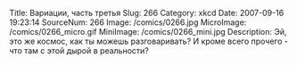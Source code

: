 Title: Вариации, часть третья 
Slug: 266 
Category: xkcd 
Date: 2007-09-16 19:23:14 
SourceNum: 266 
Image: /comics/0266.jpg 
MicroImage: /comics/0266_micro.gif 
MiniImage: /comics/0266_mini.jpg 
Description: Эй, это же космос, как ты можешь разговаривать? И кроме всего прочего - что там с этой дырой в реальности? 

